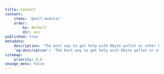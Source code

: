 ```yaml
---
title: Contact
content:
    items: '@self.modular'
    order:
        by: default
        dir: asc
published: true
metadata:
    description: 'The best way to get help with Obyte wallet or other Obyte products is to ask the community. For business inquiries, please use email.'
    'og:description': 'The best way to get help with Obyte wallet or other Obyte products is to ask the community. For business inquiries, please use email.'
sitemap:
    priority: 0.8
onpage_menu: false
---
```


